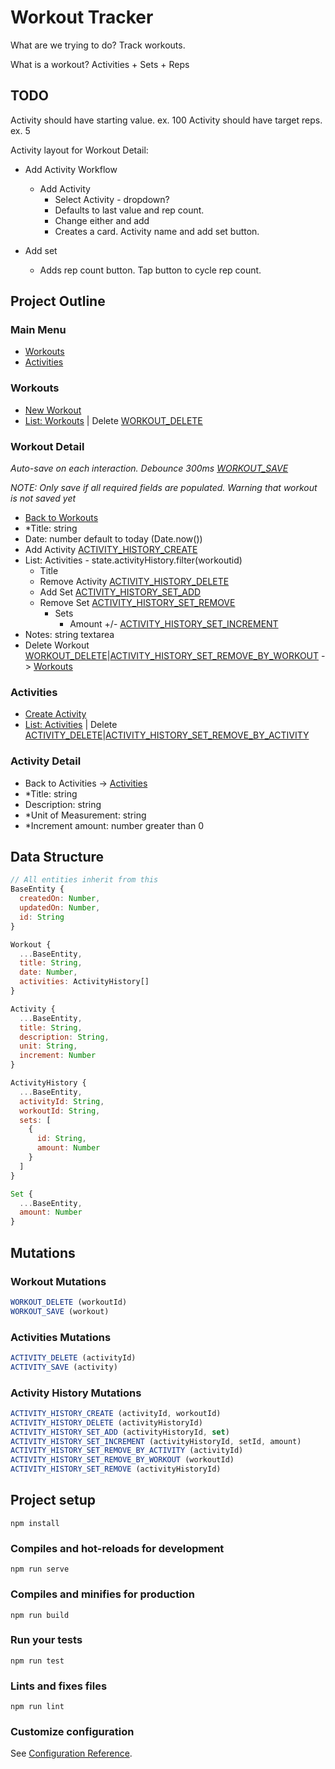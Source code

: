 # Workout Tracker

What are we trying to do?
Track workouts.

What is a workout?
Activities + Sets + Reps

## TODO

Activity should have starting value. ex. 100
Activity should have target reps. ex. 5

Activity layout for Workout Detail:

* Add Activity Workflow
  * Add Activity
    * Select Activity - dropdown?
    * Defaults to last value and rep count.
    * Change either and add
    * Creates a card. Activity name and add set button.

* Add set
  * Adds rep count button. Tap button to cycle rep count.

## Project Outline

### Main Menu

* [Workouts](#workouts)
* [Activities](#activities)

### Workouts

* [New Workout](#workout-detail)
* [List: Workouts](#workout-detail) | Delete [WORKOUT_DELETE](#workout-mutations)

### Workout Detail

_Auto-save on each interaction. Debounce 300ms [WORKOUT_SAVE](#workout-mutations)_

_NOTE: Only save if all required fields are populated. Warning that workout is not saved yet_

* [Back to Workouts](#workouts)
* *Title: string
* Date: number default to today (Date.now())
* Add Activity [ACTIVITY_HISTORY_CREATE](#activity-history-mutations)
* List: Activities - state.activityHistory.filter(workoutid)
  * Title
  * Remove Activity [ACTIVITY_HISTORY_DELETE](#activity-history-mutations)
  * Add Set [ACTIVITY_HISTORY_SET_ADD](#activity-history-mutations)
  * Remove Set [ACTIVITY_HISTORY_SET_REMOVE](#activity-history-mutations)
    * Sets
      * Amount +/- [ACTIVITY_HISTORY_SET_INCREMENT](#activity-history-mutations)
* Notes: string textarea
* Delete Workout [WORKOUT_DELETE](#workout-mutations)|[ACTIVITY_HISTORY_SET_REMOVE_BY_WORKOUT](#activity-history-mutations) -> [Workouts](#workouts)

### Activities

* [Create Activity](#activity-detail)
* [List: Activities](#activity-detail) | Delete [ACTIVITY_DELETE](#activity-mutations)|[ACTIVITY_HISTORY_SET_REMOVE_BY_ACTIVITY](#activity-history-mutations)

### Activity Detail

* Back to Activities -> [Activities](#activities)
* *Title: string
* Description: string
* *Unit of Measurement: string
* *Increment amount: number greater than 0

## Data Structure

```js
// All entities inherit from this
BaseEntity {
  createdOn: Number,
  updatedOn: Number,
  id: String
}

Workout {
  ...BaseEntity,
  title: String,
  date: Number,
  activities: ActivityHistory[]
}

Activity {
  ...BaseEntity,
  title: String,
  description: String,
  unit: String,
  increment: Number
}

ActivityHistory {
  ...BaseEntity,
  activityId: String,
  workoutId: String,
  sets: [
    {
      id: String,
      amount: Number
    }
  ]
}

Set {
  ...BaseEntity,
  amount: Number
}
```

## Mutations

### Workout Mutations

```js
WORKOUT_DELETE (workoutId)
WORKOUT_SAVE (workout)
```

### Activities Mutations

```js
ACTIVITY_DELETE (activityId)
ACTIVITY_SAVE (activity)
```

### Activity History Mutations

```js
ACTIVITY_HISTORY_CREATE (activityId, workoutId)
ACTIVITY_HISTORY_DELETE (activityHistoryId)
ACTIVITY_HISTORY_SET_ADD (activityHistoryId, set)
ACTIVITY_HISTORY_SET_INCREMENT (activityHistoryId, setId, amount)
ACTIVITY_HISTORY_SET_REMOVE_BY_ACTIVITY (activityId)
ACTIVITY_HISTORY_SET_REMOVE_BY_WORKOUT (workoutId)
ACTIVITY_HISTORY_SET_REMOVE (activityHistoryId)
```

## Project setup

`npm install`

### Compiles and hot-reloads for development

`npm run serve`

### Compiles and minifies for production

`npm run build`

### Run your tests

`npm run test`

### Lints and fixes files

`npm run lint`

### Customize configuration

See [Configuration Reference](https://cli.vuejs.org/config/).
